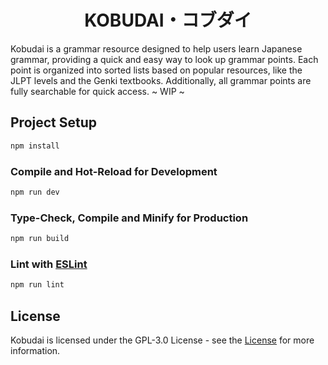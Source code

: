 <div id="toc">
  <ul align="center" style="list-style: none">
    <summary>
      <h1>KOBUDAI・コブダイ</h1>
    </summary>
  </ul>
</div>

Kobudai is a grammar resource designed to help users learn Japanese grammar, providing a quick and easy way to look up grammar points. Each point is organized into sorted lists based on popular resources, like the JLPT levels and the Genki textbooks. Additionally, all grammar points are fully searchable for quick access.
~ WIP ~

## Project Setup

```sh
npm install
```

### Compile and Hot-Reload for Development

```sh
npm run dev
```

### Type-Check, Compile and Minify for Production

```sh
npm run build
```

### Lint with [ESLint](https://eslint.org/)

```sh
npm run lint
```

## License

Kobudai is licensed under the GPL-3.0 License - see the [License](LICENSE) for more information.
